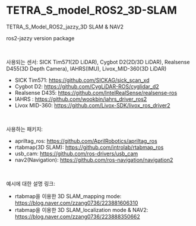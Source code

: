 # TETRA_S_model_ROS2_3D-SLAM
TETRA_S_Model_ROS2_jazzy_3D SLAM &amp; NAV2

ros2-jazzy version package

<br />

사용되는 센서:
   SICK Tim571(2D LiDAR), Cygbot D2(2D/3D LiDAR), Realsense D455(3D Depth Camera), IAHRS(IMU), Livox_MID-360(3D LiDAR)

- SICK Tim571: https://github.com/SICKAG/sick_scan_xd
- Cygbot D2: https://github.com/CygLiDAR-ROS/cyglidar_d2
- Realsense D435: https://github.com/IntelRealSense/realsense-ros
- IAHRS : https://github.com/wookbin/iahrs_driver_ros2
- Livox MID-360: https://github.com/Livox-SDK/livox_ros_driver2

<br />

사용하는 패키지:
- apriltag_ros: https://github.com/AprilRobotics/apriltag_ros
- rtabmap(3D SLAM): https://github.com/introlab/rtabmap_ros
- usb_cam: https://github.com/ros-drivers/usb_cam
- nav2(Navigation): https://github.com/ros-navigation/navigation2 
  
<br />



예시에 대한 설명 링크: 
- rtabmap을 이용한 3D SLAM_mapping mode: https://blog.naver.com/zzang0736/223881606310
- rtabmap을 이용한 3D SLAM_localization mode &amp; NAV2: https://blog.naver.com/zzang0736/223888350662
